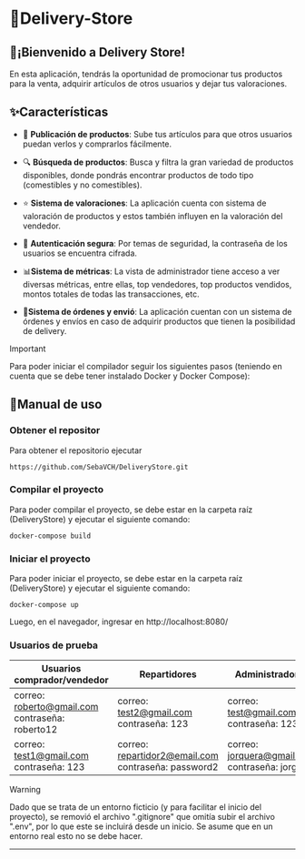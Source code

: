 # 🚚Delivery-Store

## 👋¡Bienvenido a Delivery Store!

En esta aplicación, tendrás la oportunidad de promocionar tus productos para la venta, adquirir artículos de otros usuarios y dejar tus valoraciones.
## ✨Características

- 🛒 **Publicación de productos**: Sube tus artículos para que otros usuarios puedan verlos y comprarlos fácilmente.

- 🔍 **Búsqueda de productos**: Busca y filtra la gran variedad de productos disponibles, donde pondrás encontrar productos de todo tipo (comestibles y no comestibles).

- ⭐ **Sistema de valoraciones**:  La aplicación cuenta con sistema de valoración de productos y estos también influyen en la valoración del vendedor.

- 🔐 **Autenticación segura**: Por temas de seguridad, la contraseña de los usuarios se encuentra cifrada.

- 📊**Sistema de métricas**: La vista de administrador tiene acceso a ver diversas métricas, entre ellas, top vendedores, top productos vendidos, montos totales de todas las transacciones, etc.

- 🚚**Sistema de órdenes y envió**: La aplicación cuentan con un sistema de órdenes y envíos en caso de adquirir productos que tienen la posibilidad de delivery.

>[!IMPORTANT]  
> Para poder iniciar el compilador seguir los siguientes pasos (teniendo en cuenta que se debe tener instalado Docker y Docker Compose):

## 📖Manual de uso

### Obtener el repositor
Para obtener el repositorio ejecutar
```  
https://github.com/SebaVCH/DeliveryStore.git  
```  

### Compilar el proyecto
Para poder compilar el proyecto, se debe estar en la carpeta raíz (DeliveryStore) y ejecutar el siguiente comando:
```  
docker-compose build  
```  

### Iniciar el proyecto
Para poder iniciar el proyecto, se debe estar en la carpeta raíz (DeliveryStore) y ejecutar el siguiente comando:
```  
docker-compose up  
```  
Luego, en el navegador, ingresar en http://localhost:8080/

### Usuarios de prueba

| Usuarios comprador/vendedor                    | Repartidores                                    | Administradores                                |
|------------------------------------------------|-------------------------------------------------|------------------------------------------------|
|correo: roberto@gmail.com contraseña: roberto12 |correo: test2@gmail.com contraseña: 123          | correo: test@gmail.com contraseña: 123         |
|correo: test1@gmail.com contraseña: 123         |correo: repartidor2@email.com contraseña: password2 | correo: jorquera@gmail.com contraseña: jorge12 |

>[!WARNING]  
> Dado que se trata de un entorno ficticio (y para facilitar el inicio del proyecto), se removió el archivo ".gitignore" que omitía subir el archivo ".env", por lo que este se incluirá desde un inicio. Se asume que en un entorno real esto no se debe hacer.
  
---

